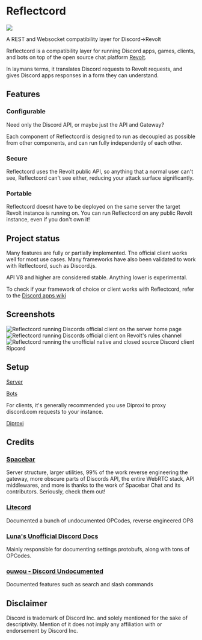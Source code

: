 # Reflectcord
[<img src="https://img.shields.io/badge/dynamic/json?labelColor=ff6e6d&color=15283f&label=Revolt%20Server&query=member_count&suffix=%20Members&url=https%3A%2F%2Fapi.revolt.chat%2Finvites%2FsasJBbfb&style=for-the-badge&cacheSeconds=60" />](https://rvlt.gg/sasJBbfb) <!-- @EnokiUN made this uwu -->


A REST and Websocket compatibility layer for Discord->Revolt

Reflectcord is a compatibility layer for running Discord apps, games, clients, and bots on top of the open source chat platform [Revolt](https://github.com/revoltchat).

In laymans terms, it translates Discord requests to Revolt requests, and gives Discord apps responses in a form they can understand.

## Features

### Configurable

Need only the Discord API, or maybe just the API and Gateway?

Each component of Reflectcord is designed to run as decoupled as possible from other components, and can run fully independently of each other.

### Secure

Reflectcord uses the Revolt public API, so anything that a normal user can't see, Reflectcord can't see either, reducing your attack surface significantly.

### Portable

Reflectcord doesnt have to be deployed on the same server the target Revolt instance is running on. You can run Reflectcord on any public Revolt instance, even if you don't own it!

## Project status

Many features are fully or partially implemented. The official client works well for most use cases. Many frameworks have also been validated to work with Reflectcord, such as Discord.js.

API V8 and higher are considered stable. Anything lower is experimental.

To check if your framework of choice or client works with Reflectcord, refer to the [Discord apps wiki](https://github.com/V3L0C1T13S/reflectcord/wiki/Discord-Apps-Wiki)

## Screenshots

![Reflectcord running Discords official client on the server home page](https://user-images.githubusercontent.com/51764975/212494409-017dd53d-a958-4a0e-bdfa-2af3f26bd62d.png)
![Reflectcord running Discords official client on Revolt's rules channel](https://user-images.githubusercontent.com/51764975/212494374-ce01cedb-31fd-4431-bb67-08ae6a70d2f9.png)
![Reflectcord running the unofficial native and closed source Discord client Ripcord](https://user-images.githubusercontent.com/51764975/226075337-e721b96d-818e-4157-abcc-0ae6a7bbddb7.png)

## Setup

[Server](docs/setup.md)

[Bots](docs/bot_setup.md)

For clients, it's generally recommended you use Diproxi to proxy discord.com requests to your instance.

[Diproxi](docs/diproxi_setup.md)

## Credits

### [Spacebar](https://github.com/spacebarchat)
Server structure, larger utilities, 99% of the work reverse engineering the gateway, more obscure parts of Discords API, the entire WebRTC stack, API middlewares, and more is thanks to the work of Spacebar Chat and its contributors. Seriously, check them out!

### [Litecord](https://gitlab.com/litecord/litecord)
Documented a bunch of undocumented OPCodes, reverse engineered OP8

### [Luna's Unofficial Discord Docs](https://luna.gitlab.io/discord-unofficial-docs)
Mainly responsible for documenting settings protobufs, along with tons of OPCodes.

### [ouwou - Discord Undocumented](https://github.com/ouwou/discord-undocumented)
Documented features such as search and slash commands

## Disclaimer
Discord is trademark of Discord Inc. and solely mentioned for the sake of descriptivity. Mention of it does not imply any affiliation with or endorsement by Discord Inc.
